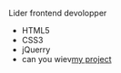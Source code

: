 Lider frontend devolopper
+ HTML5
+ CSS3
+ jQuerry 
+ can you  wiev[my project](lider444.github.io/lider)
